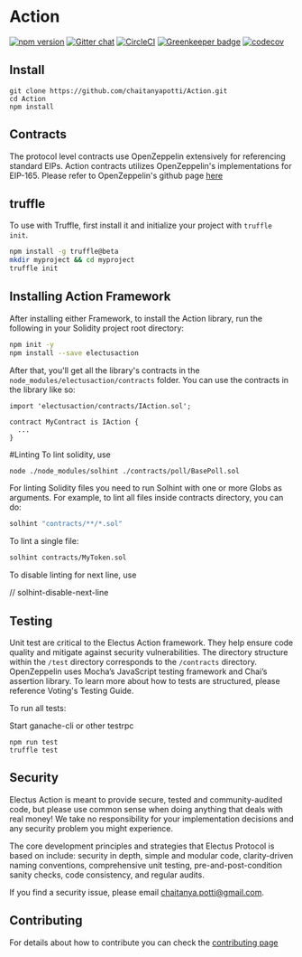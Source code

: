 # Action

<!-- <img align="center" src="./img/colonyNetwork_color.svg" /> -->

[![npm version](https://badge.fury.io/js/electusaction.svg)](https://badge.fury.io/js/electusaction)
[![Gitter chat](https://badges.gitter.im/gitterHQ/gitter.png)](https://gitter.im/ElectusProtocol/Lobby)
[![CircleCI](https://circleci.com/gh/chaitanyapotti/Action/tree/master.svg?style=shield)](https://circleci.com/gh/chaitanyapotti/Action/tree/master)
[![Greenkeeper badge](https://badges.greenkeeper.io/chaitanyapotti/Action.svg)](https://greenkeeper.io/)
[![codecov](https://codecov.io/gh/chaitanyapotti/Action/branch/master/graph/badge.svg)](https://codecov.io/gh/chaitanyapotti/Action)

## Install

```
git clone https://github.com/chaitanyapotti/Action.git
cd Action
npm install
```

## Contracts

The protocol level contracts use OpenZeppelin extensively for referencing standard EIPs.
Action contracts utilizes OpenZeppelin's implementations for EIP-165.
Please refer to OpenZeppelin's github page [here](https://github.com/OpenZeppelin/openzeppelin-solidity)

## truffle

To use with Truffle, first install it and initialize your project with `truffle init`.

```sh
npm install -g truffle@beta
mkdir myproject && cd myproject
truffle init
```

## Installing Action Framework

After installing either Framework, to install the Action library, run the following in your Solidity project root directory:

```sh
npm init -y
npm install --save electusaction
```

After that, you'll get all the library's contracts in the `node_modules/electusaction/contracts` folder. You can use the contracts in the library like so:

```solidity
import 'electusaction/contracts/IAction.sol';

contract MyContract is IAction {
  ...
}
```

#Linting
To lint solidity, use

```sh
node ./node_modules/solhint ./contracts/poll/BasePoll.sol
```

For linting Solidity files you need to run Solhint with one or more Globs as arguments. For example, to lint all files inside contracts directory, you can do:

```sh
solhint "contracts/**/*.sol"
```

To lint a single file:

```sh
solhint contracts/MyToken.sol
```

To disable linting for next line, use

// solhint-disable-next-line

## Testing

Unit test are critical to the Electus Action framework. They help ensure code quality and mitigate against security vulnerabilities. The directory structure within the `/test` directory corresponds to the `/contracts` directory. OpenZeppelin uses Mocha’s JavaScript testing framework and Chai’s assertion library. To learn more about how to tests are structured, please reference Voting's Testing Guide.

To run all tests:

Start ganache-cli or other testrpc

```
npm run test
truffle test
```

## Security

Electus Action is meant to provide secure, tested and community-audited code, but please use common sense when doing anything that deals with real money! We take no responsibility for your implementation decisions and any security problem you might experience.

The core development principles and strategies that Electus Protocol is based on include: security in depth, simple and modular code, clarity-driven naming conventions, comprehensive unit testing, pre-and-post-condition sanity checks, code consistency, and regular audits.

If you find a security issue, please email [chaitanya.potti@gmail.com](mailto:chaitanya.potti@gmail.com).

## Contributing

For details about how to contribute you can check the [contributing page](CONTRIBUTING.md)
